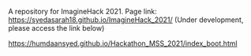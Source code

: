 A repository for ImagineHack 2021.
Page link: https://syedasarah18.github.io/ImagineHack_2021/ (Under development, please access the link below)

https://humdaansyed.github.io/Hackathon_MSS_2021/index_boot.html
